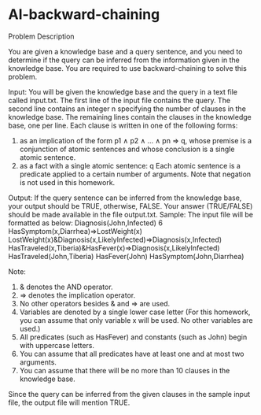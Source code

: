 AI-backward-chaining
====================

Problem Description

You are given a knowledge base and a query sentence, and you need to determine if the query
can be inferred from the information given in the knowledge base. You are required to use
backward-chaining to solve this problem.

Input:
You will be given the knowledge base and the query in a text file called input.txt.
The first line of the input file contains the query. The second line contains an integer n specifying
the number of clauses in the knowledge base. The remaining lines contain the clauses in the
knowledge base, one per line. Each clause is written in one of the following forms:
1) as an implication of the form p1 ∧ p2 ∧ ... ∧ pn ⇒ q, whose premise is a conjunction of
atomic sentences and whose conclusion is a single atomic sentence.
2) as a fact with a single atomic sentence: q
Each atomic sentence is a predicate applied to a certain number of arguments. Note that
negation is not used in this homework.

Output:
If the query sentence can be inferred from the knowledge base, your output should be TRUE,
otherwise, FALSE. Your answer (TRUE/FALSE) should be made available in the file output.txt.
Sample:
The input file will be formatted as below:
Diagnosis(John,Infected)
6
HasSymptom(x,Diarrhea)=>LostWeight(x)
LostWeight(x)&Diagnosis(x,LikelyInfected)=>Diagnosis(x,Infected)
HasTraveled(x,Tiberia)&HasFever(x)=>Diagnosis(x,LikelyInfected)
HasTraveled(John,Tiberia)
HasFever(John)
HasSymptom(John,Diarrhea)

Note:
1. & denotes the AND operator.
2. => denotes the implication operator.
3. No other operators besides & and => are used.
4. Variables are denoted by a single lower case letter (For this homework, you can assume
that only variable x will be used. No other variables are used.)
5. All predicates (such as HasFever) and constants (such as John) begin with uppercase
letters.
6. You can assume that all predicates have at least one and at most two arguments.
7. You can assume that there will be no more than 10 clauses in the knowledge base.

Since the query can be inferred from the given clauses in the sample input file, the output file
will mention TRUE.
